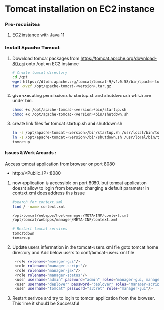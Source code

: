 # Tomcat installation on EC2 instance

### Pre-requisites
1. EC2 instance with Java 11


### Install Apache Tomcat
1. Download tomcat packages from  https://tomcat.apache.org/download-80.cgi onto /opt on EC2 instance
  
   ```sh 
   # Create tomcat directory
   cd /opt
   wget https://dlcdn.apache.org/tomcat/tomcat-9/v9.0.58/bin/apache-tomcat-9.0.58.tar.gz
   tar -xvzf /opt/apache-tomcat-<version>.tar.gz
   ```
2. give executing permissions to startup.sh and shutdown.sh which are under bin. 
   ```sh
   chmod +x /opt/apache-tomcat-<version>/bin/startup.sh 
   chmod +x /opt/apache-tomcat-<version>/bin/shutdown.sh
   ```
   
3. create link files for tomcat startup.sh and shutdown.sh 
   ```sh
   ln -s /opt/apache-tomcat-<version>/bin/startup.sh /usr/local/bin/tomcatup
   ln -s /opt/apache-tomcat-<version>/bin/shutdown.sh /usr/local/bin/tomcatdown
   tomcatup
   ```
  
#### Issues & Work Arounds :

Access tomcat application from browser on port 8080  
 - http://<Public_IP>:8080

1. now application is accessible on port 8080. but tomcat application doesnt allow to login from browser. 
changing a default parameter in context.xml does address this issue
   ```sh
   #search for context.xml
   find / -name context.xml
   ```
   ```sh 
   /opt/tomcat/webapps/host-manager/META-INF/context.xml
   /opt/tomcat/webapps/manager/META-INF/context.xml
   
   # Restart tomcat services
   tomcatdown  
   tomcatup
   ```
3. Update users information in the tomcat-users.xml file
goto tomcat home directory and Add below users to conf/tomcat-users.xml file
   ```sh
	<role rolename="manager-gui"/>
	<role rolename="manager-script"/>
	<role rolename="manager-jmx"/>
	<role rolename="manager-status"/>
	<user username="admin" password="admin" roles="manager-gui, manager-script, manager-jmx, manager-status"/>
	<user username="deployer" password="deployer" roles="manager-script"/>
	<user username="tomcat" password="s3cret" roles="manager-gui"/>
   ```
4. Restart serivce and try to login to tomcat application from the browser. This time it should be Successful

